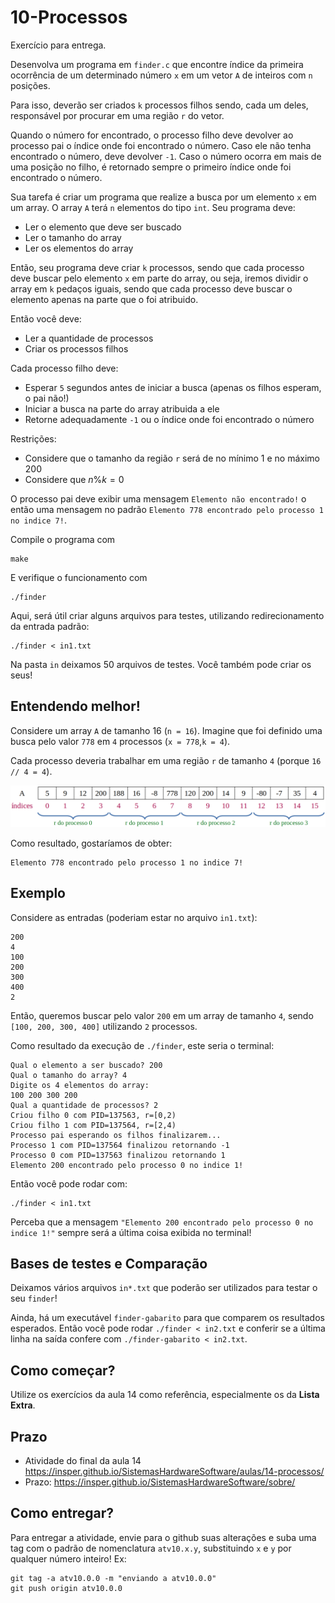 # 10-Processos

Exercício para entrega.

Desenvolva um programa em `finder.c` que encontre índice da primeira ocorrência de um determinado número `x` em um vetor `A` de inteiros com `n` posições.

Para isso, deverão ser criados `k` processos filhos sendo, cada um deles, responsável por procurar em uma região `r` do vetor.

Quando o número for encontrado, o processo filho deve devolver ao processo pai o índice onde foi encontrado o número. Caso ele não tenha encontrado o número, deve devolver `-1`. Caso o número ocorra em mais de uma posição no filho, é retornado sempre o primeiro índice onde foi encontrado o número.

Sua tarefa é criar um programa que realize a busca por um elemento `x` em um array. O array `A` terá `n` elementos do tipo `int`. Seu programa deve:
- Ler o elemento que deve ser buscado
- Ler o tamanho do array
- Ler os elementos do array

Então, seu programa deve criar `k` processos, sendo que cada processo deve buscar pelo elemento `x` em parte do array, ou seja, iremos dividir o array em `k` pedaços iguais, sendo que cada processo deve buscar o elemento apenas na parte que o foi atribuido.

Então você deve:
- Ler a quantidade de processos
- Criar os processos filhos

Cada processo filho deve:
- Esperar `5` segundos antes de iniciar a busca (apenas os filhos esperam, o pai não!)
- Iniciar a busca na parte do array atribuida a ele
- Retorne adequadamente `-1` ou o índice onde foi encontrado o número

Restrições:
- Considere que o tamanho da região `r` será de no mínimo 1 e no máximo 200
- Considere que $n\%k=0$

O processo pai deve exibir uma mensagem `Elemento não encontrado!` o então uma mensagem no padrão `Elemento 778 encontrado pelo processo 1 no indice 7!`.

Compile o programa com
```
make
```

E verifique o funcionamento com
```
./finder
```

Aqui, será útil criar alguns arquivos para testes, utilizando redirecionamento da entrada padrão:
```
./finder < in1.txt
```

Na pasta `in` deixamos 50 arquivos de testes. Você também pode criar os seus!

## Entendendo melhor!

Considere um array `A` de tamanho 16 (`n = 16`). Imagine que foi definido uma busca pelo valor `778` em `4` processos (`x = 778`,`k = 4`).

Cada processo deveria trabalhar em uma região `r` de tamanho `4` (porque `16 // 4 = 4`).

![](img/ex.png)

Como resultado, gostaríamos de obter:
```
Elemento 778 encontrado pelo processo 1 no indice 7!
```

## Exemplo

Considere as entradas (poderiam estar no arquivo `in1.txt`):
```console
200
4
100
200
300
400
2
```

Então, queremos buscar pelo valor `200` em um array de tamanho `4`, sendo `[100, 200, 300, 400]` utilizando `2` processos.

Como resultado da execução de `./finder`, este seria o terminal:
```console
Qual o elemento a ser buscado? 200
Qual o tamanho do array? 4
Digite os 4 elementos do array:
100 200 300 200
Qual a quantidade de processos? 2
Criou filho 0 com PID=137563, r=[0,2)
Criou filho 1 com PID=137564, r=[2,4)
Processo pai esperando os filhos finalizarem...
Processo 1 com PID=137564 finalizou retornando -1
Processo 0 com PID=137563 finalizou retornando 1
Elemento 200 encontrado pelo processo 0 no indice 1!
```

Então você pode rodar com:
```console
./finder < in1.txt
```
Perceba que a mensagem `"Elemento 200 encontrado pelo processo 0 no indice 1!"` sempre será a última coisa exibida no terminal!

## Bases de testes e Comparação

Deixamos vários arquivos `in*.txt` que poderão ser utilizados para testar o seu `finder`!

Ainda, há um executável `finder-gabarito` para que comparem os resultados esperados. Então você pode rodar `./finder < in2.txt` e conferir se a última linha na saída confere com `./finder-gabarito < in2.txt`.

## Como começar?

Utilize os exercícios da aula 14 como referência, especialmente os da **Lista Extra**.

## Prazo
- Atividade do final da aula 14 https://insper.github.io/SistemasHardwareSoftware/aulas/14-processos/
- Prazo: https://insper.github.io/SistemasHardwareSoftware/sobre/

## Como entregar?
Para entregar a atividade, envie para o github suas alterações e suba uma tag com o padrão de nomenclatura `atv10.x.y`, substituindo `x` e `y` por qualquer número inteiro! Ex:

```
git tag -a atv10.0.0 -m "enviando a atv10.0.0"
git push origin atv10.0.0
```
